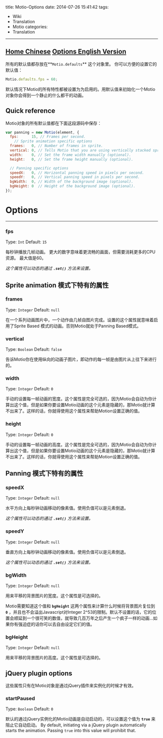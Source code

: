 title: Motio-Options
date: 2014-07-26 15:41:42
tags:
- Wiki
- Translation
- Motio
categories:
- Translation
---

[Home Chinese]({{config.url}}Motio-Home.html)
[Options English Version](https://github.com/Darsain/motio/wiki/Options)
---

所有的默认值都存放在**`Motio.defaults`** 这个对象里。 你可以方便的设置它的默认值：

``` javascript
Motio.defaults.fps = 60;
```

默认情况下Motio的所有特性都被设置为为启用的。用默认值来初始化一个Motio对象你会得到一个静止的什么都干的动画。
<!--more-->
## **Quick reference**

Motio对象的所有默认值都在下面这段源码中保存：

``` javascript
var panning = new Motio(element, {
  fps:      15, // Frames per second.
	// Sprite animation specific options
  frames:   0, // Number of frames in sprite.
  vertical: 0, // Tells Motio that you are using vertically stacked sprite image.
  width:    0, // Set the frame width manually (optional).
  height:   0, // Set the frame height manually (optional).

  // Panning specific options
  speedX:   0, // Horizontal panning speed in pixels per second.
  speedY:   0, // Vertical panning speed in pixels per second.
  bgWidth:  0, // Width of the background image (optional).
  bgHeight: 0  // Height of the background image (optional).
});
```



# **Options**

---

### **fps**

Type: `Int`
Default: `15`

每秒钟播放几帧动画。 更大的数字意味着更流畅的画面，但需要消耗更多的CPU资源。 最大值是60。

*这个属性可以动态的通过 **`.set()`** 方法来设置。*

## **Sprite animation 模式下特有的属性**

### **frames**

Type: `Integer`
Default: `null`

在一个系列动画图片中，一个动作由几帧自图片完成。设置的这个属性就意味着启用了Sprite Based 模式的动画。否则Motio就处于Panning Based模式。

### **vertical**

Type: `Boolean`
Default: `false`

告诉Motio你在使用纵向的动画子图片，即动作的每一帧是由图片从上往下来进行的。

### **width**

Type: `Integer`
Default: `0`

手动的设置每一帧动画的宽度。这个属性是完全可选的，因为Motio会自动为你计算出这个值，但是如果你要设置Motio动画的这个元素是隐藏的，那Motio就计算不出来了。这样的话，你就得使用这个属性来帮助Motion设置正确的值。

### **height**

Type: `Integer`
Default: `0`

手动的设置每一帧动画的高度。这个属性是完全可选的，因为Motio会自动为你计算出这个值，但是如果你要设置Motio动画的这个元素是隐藏的，那Motio就计算不出来了。这样的话，你就得使用这个属性来帮助Motion设置正确的值。

## **Panning 模式下特有的属性**

### **speedX**

Type: `Integer`
Default: `null`

水平方向上每秒钟动画移动的像素值。使用负值可以是元素倒退。

*这个属性可以动态的通过 **`.set()`** 方法来设置。*

### **speedY**

Type: `Integer`
Default: `null`

垂直方向上每秒钟动画移动的像素值。使用负值可以是元素倒退。

*这个属性可以动态的通过 **`.set()`** 方法来设置。*

### **bgWidth**

Type: `Integer`
Default: `null`

用来平移的背景图片的宽度。这个属性是可选择的。

Motio需要知道这个值和 **`bgHeight`** 这两个属性来计算什么时候将背景图片复位到 **`0`** ，并且也不会溢出Javascript对Integer 2^53的限制。默认不设置的话，它的位置会顺延到一个很可笑的数值，就导致几百万年之后产生一个疯子一样的动画...如果你有强迫症的话你可以去自由设定它们的值。

### **bgHeight**

Type: `Integer`
Default: `null`

用来平移的背景图片的高度。这个属性是可选择的。

## **jQuery plugin options**

这些属性只有在Motio对象是通过jQuery插件来实例化的时候才有效。

### **startPaused**

Type: `Boolean`
Default: `0`

默认的通过jQuery实例化的Motio动画是自动启动的，可以设置这个值为 **`true`** 来阻止它自动启动。
By default, initiating via a jQuery plugin automatically starts the animation. Passing `true` into this value will prohibit that.
